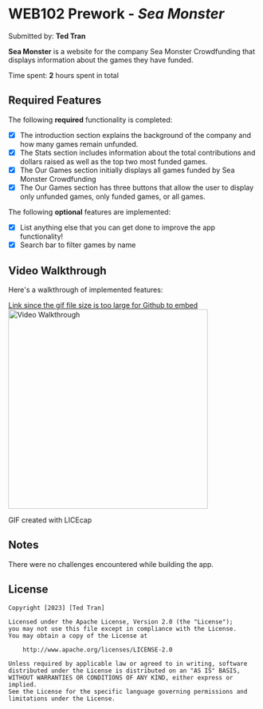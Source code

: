 # WEB102 Prework - *Sea Monster*

Submitted by: **Ted Tran**

**Sea Monster** is a website for the company Sea Monster Crowdfunding that displays information about the games they have funded.

Time spent: **2** hours spent in total

## Required Features

The following **required** functionality is completed:

* [x] The introduction section explains the background of the company and how many games remain unfunded.
* [x] The Stats section includes information about the total contributions and dollars raised as well as the top two most funded games.
* [x] The Our Games section initially displays all games funded by Sea Monster Crowdfunding
* [x] The Our Games section has three buttons that allow the user to display only unfunded games, only funded games, or all games.

The following **optional** features are implemented:

* [x] List anything else that you can get done to improve the app functionality!
* [x] Search bar to filter games by name

## Video Walkthrough

Here's a walkthrough of implemented features:

[Link since the gif file size is too large for Github to embed](https://i.imgur.com/kT4eD4w.gif)
<img src='https://i.imgur.com/kT4eD4w.gif' title='Video Walkthrough' width=400 alt='Video Walkthrough' />

GIF created with LICEcap

## Notes

There were no challenges encountered while building the app.

## License

    Copyright [2023] [Ted Tran]

    Licensed under the Apache License, Version 2.0 (the "License");
    you may not use this file except in compliance with the License.
    You may obtain a copy of the License at

        http://www.apache.org/licenses/LICENSE-2.0

    Unless required by applicable law or agreed to in writing, software
    distributed under the License is distributed on an "AS IS" BASIS,
    WITHOUT WARRANTIES OR CONDITIONS OF ANY KIND, either express or implied.
    See the License for the specific language governing permissions and
    limitations under the License.
